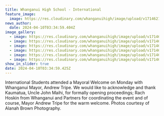 ```yaml
---
title: Whanganui High School - International
feature_image:
  image: https://res.cloudinary.com/whanganuihigh/image/upload/v1714621155/News/Mayor.jpg
news_author:
  date: 2024-04-10T03:34:59.404Z
image_gallery:
  - image: https://res.cloudinary.com/whanganuihigh/image/upload/v1714621157/News/Mayor5.jpg
  - image: https://res.cloudinary.com/whanganuihigh/image/upload/v1714621156/News/Mayor2.jpg
  - image: https://res.cloudinary.com/whanganuihigh/image/upload/v1714621156/News/Mayor4.jpg
  - image: https://res.cloudinary.com/whanganuihigh/image/upload/v1714621156/News/Mayor3.jpg
  - image: https://res.cloudinary.com/whanganuihigh/image/upload/v1714621162/News/Mayor6.jpg
  - image: https://res.cloudinary.com/whanganuihigh/image/upload/v1714621155/News/Mayor1.jpg
show_in_slider: true
date: 2024-04-10T03:34:59.425Z
---
```

International Students attended a Mayoral Welcome on Monday with Whanganui Mayor, Andrew Tripe. We would like to acknowledge and thank Kaumatua, Uncle John Maihi, for formally opening proceedings; Rach Hoskin from Whanganui and Partners for coordinating the event and of course, Mayor Andrew Tripe for the warm welcome. Photos courtesy of Alanah Brown Photography.